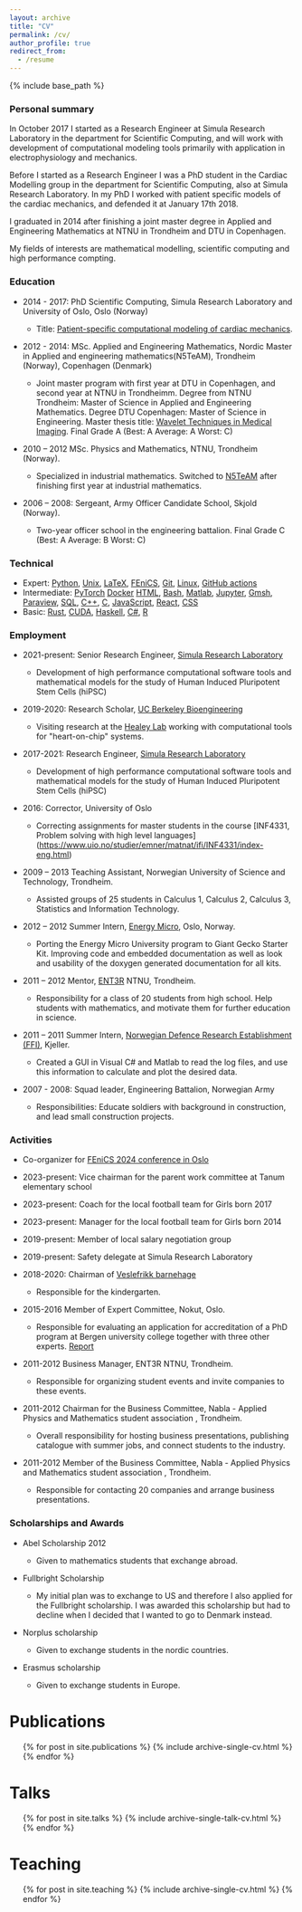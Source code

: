 ```yaml
---
layout: archive
title: "CV"
permalink: /cv/
author_profile: true
redirect_from:
  - /resume
---
```


{% include base_path %}


### Personal summary

In October 2017 I started as a Research Engineer at Simula Research
Laboratory in the department for Scientific Computing, and will work
with development of computational modeling tools primarily with application
in electrophysiology and mechanics.

Before I started as a Research Engineer I was a PhD student in the Cardiac
Modelling group in the department for Scientific Computing, also at Simula
Research Laboratory. In my PhD I worked with patient specific models of
the cardiac mechanics, and defended it at January 17th 2018.

I graduated in 2014 after finishing a joint master degree in Applied and
Engineering Mathematics at NTNU in Trondheim and DTU in Copenhagen. 

My fields of interests are mathematical modelling, scientific computing and 
high performance compting. 


### Education

- 2014 - 2017: PhD Scientific Computing, Simula Research Laboratory and University
  of Oslo, Oslo (Norway)
  - Title: [Patient-specific computational modeling of cardiac mechanics](https://www.duo.uio.no/handle/10852/62015).

- 2012 - 2014: MSc. Applied and Engineering Mathematics, Nordic Master in Applied
and engineering mathematics(N5TeAM), Trondheim (Norway), Copenhagen (Denmark)
  - Joint master program with first year at DTU in Copenhagen, and
second year at NTNU in Trondheimm. Degree from  NTNU Trondheim:
Master of Science in Applied and Engineering Mathematics. Degree DTU
Copenhagen: Master of Science in Engineering. Master thesis title:
[Wavelet Techniques in Medical Imaging](https://ntnuopen.ntnu.no/ntnu-xmlui/bitstream/handle/11250/259333/733307_FULLTEXT01.pdf). Final Grade A (Best: A Average: A
Worst: C)

- 2010 – 2012 MSc. Physics and Mathematics, NTNU, Trondheim (Norway).
  - Specialized in industrial mathematics. Switched to
[N5TeAM](http://n5team.aalto.fi/en/) after finishing first year at
industrial mathematics.

- 2006 – 2008: Sergeant, Army Officer Candidate School, Skjold (Norway).
  - Two-year officer school in the engineering battalion. Final Grade C
(Best: A Average: B Worst: C)


### Technical

- Expert:
  [Python](https://www.python.org),
  [Unix](https://en.wikipedia.org/wiki/Unix),
  [LaTeX](https://www.latex-project.org),
  [FEniCS](https://fenicsproject.org),
  [Git](https://git-scm.com),
  [Linux](https://en.wikipedia.org/wiki/Linux),
  [GitHub actions](https://github.com/features/actions)
- Intermediate:
  [PyTorch](https://pytorch.org)
  [Docker](https://www.docker.com)
  [HTML](https://en.wikipedia.org/wiki/HTML),
  [Bash](https://en.wikipedia.org/wiki/Bash_(Unix_shell)),
  [Matlab](https://se.mathworks.com/products/matlab.html),
  [Jupyter](http://jupyter.org),
  [Gmsh](http://gmsh.info),
  [Paraview](https://www.paraview.org),
  [SQL](https://en.wikipedia.org/wiki/SQL),
  [C++](https://en.wikipedia.org/wiki/C%2B%2B),
  [C](https://en.wikipedia.org/wiki/C_(programming_language)),
  [JavaScript](https://en.wikipedia.org/wiki/JavaScript),
  [React](https://reactjs.org/),
  [CSS](https://en.wikipedia.org/wiki/Cascading_Style_Sheets)
- Basic:
  [Rust](https://www.rust-lang.org),
  [CUDA](https://en.wikipedia.org/wiki/CUDA),
  [Haskell](https://www.haskell.org/),
  [C#](https://en.wikipedia.org/wiki/C_Sharp_(programming_language)),
  [R](https://www.r-project.org/about.html)



### Employment

- 2021-present: Senior Research Engineer, [Simula Research Laboratory](https://www.simula.no)
  - Development of high performance computational software tools and
mathematical models for the study of Human Induced Pluripotent Stem Cells (hiPSC)


- 2019-2020: Research Scholar, [UC Berkeley Bioengineering](http://bioeng.berkeley.edu)
  - Visiting research at the [Healey Lab](http://coebiomaterial.wpengine.com) 
working with computational tools for "heart-on-chip" systems.

- 2017-2021: Research Engineer, [Simula Research Laboratory](https://www.simula.no)
  - Development of high performance computational software tools and
mathematical models for the study of Human Induced Pluripotent Stem Cells (hiPSC)


- 2016: Corrector, University of Oslo
  - Correcting assignments for master students in the course
[INF4331, Problem solving with high level languages]
(https://www.uio.no/studier/emner/matnat/ifi/INF4331/index-eng.html)

- 2009 – 2013 Teaching Assistant, Norwegian University of Science and
  Technology, Trondheim.
  - Assisted groups of 25 students in Calculus 1, Calculus 2, Calculus 3,
 Statistics and Information Technology.


- 2012 – 2012 Summer Intern, [Energy Micro](https://www.silabs.com), Oslo, Norway.
  - Porting the Energy Micro University program to Giant Gecko Starter Kit.
Improving code and embedded documentation as well as look and usability of
the doxygen generated documentation for all kits.

- 2011 – 2012 Mentor, [ENT3R](https://www.ent3r.no) NTNU, Trondheim.
  - Responsibility for a class of 20 students from high school. Help students
 with mathematics, and motivate them for further education in science.

- 2011 – 2011 Summer Intern, [Norwegian Defence Research
  Establishment (FFI)](https://www.ffi.no), Kjeller.
  - Created a GUI in Visual C# and Matlab to read the log files, and use
this information to calculate and plot the desired data.

- 2007 - 2008: Squad leader, Engineering Battalion, Norwegian Army
  - Responsibilities: Educate soldiers with background in construction,
and lead small construction projects.


### Activities

- Co-organizer for [FEniCS 2024 conference in Oslo](https://fenicsproject.org/fenics-2024/)
- 2023-present: Vice chairman for the parent work committee at Tanum elementary school
- 2023-present: Coach for the local football team for Girls born 2017
- 2023-present: Manager for the local football team for Girls born 2014
- 2019-present: Member of local salary negotiation group
- 2019-present: Safety delegate at Simula Research Laboratory

- 2018-2020: Chairman of [Veslefrikk barnehage](http://veslefrikkbaerum.barnehage.no/Innhold/Side/54035)
  - Responsible for the kindergarten.

- 2015-2016 Member of Expert Committee, Nokut, Oslo.
  - Responsible for evaluating an application for accreditation of a PhD program
at Bergen university college together with three other experts.
[Report](https://www.nokut.no/contentassets/8709159cefe84f72b68ea2f251f6130a/computer_science_software_engineering_sensor_networks_and_engineering_computing_phd_hib_2016.pdf)

- 2011-2012 Business Manager, ENT3R NTNU, Trondheim.
  - Responsible for organizing student events and invite companies to these events.

- 2011-2012 Chairman for the Business Committee, Nabla - Applied Physics and Mathematics
student association , Trondheim.
  - Overall responsibility for hosting business presentations,
publishing catalogue with summer jobs, and connect students to the industry.

- 2011-2012 Member of the Business Committee, Nabla - Applied Physics and Mathematics
student association , Trondheim.
  - Responsible for contacting 20 companies and arrange business presentations.

### Scholarships and Awards
- Abel Scholarship 2012
  - Given to mathematics students that exchange abroad.

- Fullbright Scholarship
  - My initial plan was to exchange to US and therefore I also applied for the Fullbright scholarship. I was awarded this scholarship but had to decline when I decided that I wanted to go to Denmark instead.

- Norplus scholarship
  - Given to exchange students in the nordic countries.

- Erasmus scholarship
  - Given to exchange students in Europe.



Publications
======
  <ul>{% for post in site.publications %}
    {% include archive-single-cv.html %}
  {% endfor %}</ul>
  
Talks
======
  <ul>{% for post in site.talks %}
    {% include archive-single-talk-cv.html %}
  {% endfor %}</ul>
  
Teaching
======
  <ul>{% for post in site.teaching %}
    {% include archive-single-cv.html %}
  {% endfor %}</ul>
  
